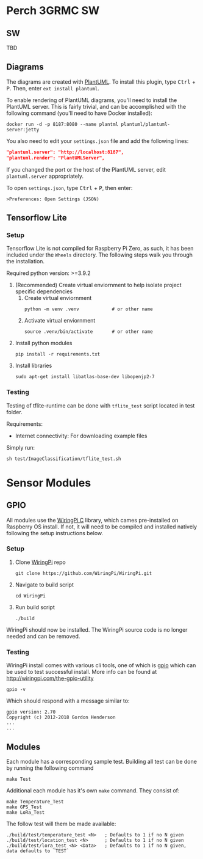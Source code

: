 # Perch 3GRMC SW

## SW

TBD

## Diagrams

The diagrams are created with [PlantUML](https://plantuml.com/). To install this
plugin, type <kbd>Ctrl</kbd> + <kbd>P</kbd>. Then, enter `ext install plantuml`.

To enable rendering of PlantUML diagrams, you'll need to install the PlantUML
server. This is fairly trivial, and can be accomplished with the following
command (you'll need to have Docker installed):

```shell
docker run -d -p 8187:8080 --name plantml plantuml/plantuml-server:jetty
```

You also need to edit your `settings.json` file and add the following lines:

```json
"plantuml.server": "http://localhost:8187",
"plantuml.render": "PlantUMLServer",
```

If you changed the port or the host of the PlantUML server, edit
`plantuml.server` appropriately.

To open `settings.json`, type <kbd>Ctrl</kbd> + <kbd>P</kbd>, then enter:

```text
>Preferences: Open Settings (JSON)
```

## Tensorflow Lite 

### Setup
Tensorflow Lite is not compiled for Raspberry Pi Zero, as such, it has been included under the ```Wheels``` directory. The following steps walk you through the installation.

Required python version: >=3.9.2 

1. (Recommended) Create virtual enviornment to help isolate project specific dependencies
    1. Create virtual enviornment
        ```shell 
        python -m venv .venv            # or other name
        ```
    2. Activate virtual enviornment
        ```shell
        source .venv/bin/activate       # or other name
        ```
2. Install python modules
    ```shell
    pip install -r requirements.txt 
    ```
3. Install libraries
    ```shell
    sudo apt-get install libatlas-base-dev libopenjp2-7
    ```

### Testing
Testing of tflite-runtime can be done with `tflite_test` script located in test folder.

Requirements:
- Internet connectivity: For downloading example files

Simply run:
```shell
sh test/ImageClassification/tflite_test.sh
```

# Sensor Modules
## GPIO 
All modules use the [WiringPi C](https://github.com/WiringPi/WiringPi) library, which cames pre-installed on Raspberry OS install. If not, it will need to be compiled and installed natively following the setup instructions below.

### Setup
1. Clone [WiringPi](https://github.com/WiringPi/WiringPi) repo
    ```shell
    git clone https://github.com/WiringPi/WiringPi.git
    ```
2. Navigate to build script
    ```shell
    cd WiringPi
    ```
3. Run build script
    ```shell
    ./build
    ```

WiringPi should now be installed. The WiringPi source code is no longer needed and can be removed.

### Testing 
WiringPi install comes with various cli tools, one of which is [gpio](http://wiringpi.com/the-gpio-utility/) which can be used to test successful install. More info can be found at http://wiringpi.com/the-gpio-utility

```shell
gpio -v
```

Which should respond with a message similar to:
```shell
gpio version: 2.70
Copyright (c) 2012-2018 Gordon Henderson
...
...
```

## Modules

Each module has a corresponding sample test. Building all test can be done by running the following command

```shell
make Test
```

Additional each module has it's own `make` command. They consist of:

```shell
make Temperature_Test
make GPS_Test
make LoRa_Test
```

The follow test will them be made available:

```shell
./build/test/temperature_test <N>   ; Defaults to 1 if no N given
./build/test/location_test <N>      ; Defaults to 1 if no N given
./build/test/lora_test <N> <Data>   ; Defaults to 1 if no N given, data defaults to `TEST`
```

